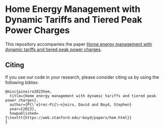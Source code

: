 # Home Energy Management with Dynamic Tariffs and Tiered Peak Power Charges

This repository accompanies the paper [Home energy management with dynamic tariffs and tiered peak power charges](https://web.stanford.edu/~boyd/papers/hem.html).

## Citing
If you use our code in your research, please consider citing us by using the following bibtex:
```
@misc{pineiro2023hem,
  title={Home energy management with dynamic tariffs and tiered peak power charges},
  author={P{\'e}rez-Pi{\~n}eiro, David and Boyd, Stephen}
  year={2023},
  howpublished={\texttt{https://web.stanford.edu/~boyd/papers/hem.html}}
}
```
